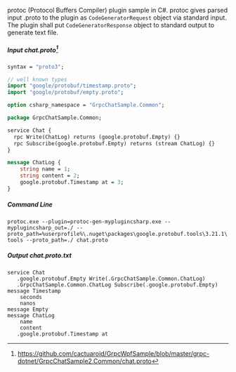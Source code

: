 protoc (Protocol Buffers Compiler) plugin sample in C#.
protoc gives parsed input .proto to the plugin as `CodeGeneratorRequest` object via standard input. The plugin shall put `CodeGeneratorResponse` object to standard output to generate text file.

##### Input chat.proto[^1]
[^1]: https://github.com/cactuaroid/GrpcWpfSample/blob/master/grpc-dotnet/GrpcChatSample2.Common/chat.proto

```proto
syntax = "proto3";

// well known types
import "google/protobuf/timestamp.proto";
import "google/protobuf/empty.proto";

option csharp_namespace = "GrpcChatSample.Common";

package GrpcChatSample.Common;

service Chat {
  rpc Write(ChatLog) returns (google.protobuf.Empty) {}
  rpc Subscribe(google.protobuf.Empty) returns (stream ChatLog) {}
}

message ChatLog {
	string name = 1;
	string content = 2;
	google.protobuf.Timestamp at = 3;
}
```

##### Command Line
`
protoc.exe --plugin=protoc-gen-myplugincsharp.exe --myplugincsharp_out=./ --proto_path=%userprofile%\.nuget\packages\google.protobuf.tools\3.21.1\tools --proto_path=./ chat.proto
`

##### Output chat.proto.txt
```
service Chat
   .google.protobuf.Empty Write(.GrpcChatSample.Common.ChatLog)
   .GrpcChatSample.Common.ChatLog Subscribe(.google.protobuf.Empty)
message Timestamp
    seconds
    nanos
message Empty
message ChatLog
    name
    content
   .google.protobuf.Timestamp at
```
